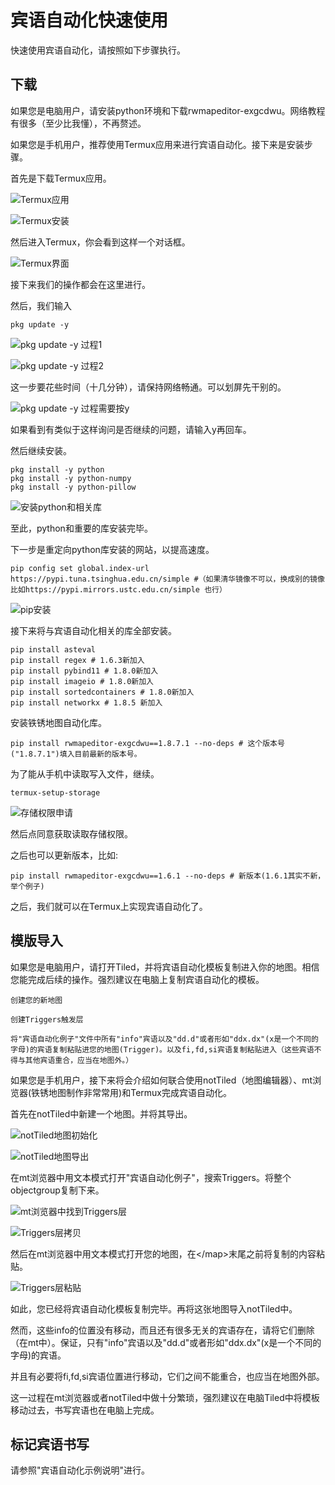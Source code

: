 # 宾语自动化快速使用

快速使用宾语自动化，请按照如下步骤执行。

## 下载

如果您是电脑用户，请安装python环境和下载rwmapeditor-exgcdwu。网络教程有很多（至少比我懂），不再赘述。

如果您是手机用户，推荐使用Termux应用来进行宾语自动化。接下来是安装步骤。

首先是下载Termux应用。

![Termux应用](./figure/termux1.jpg)

![Termux安装](./figure/termux2.jpg)

然后进入Termux，你会看到这样一个对话框。

![Termux界面](./figure/termux-in1.jpg)

接下来我们的操作都会在这里进行。

然后，我们输入

    pkg update -y

![pkg update -y 过程1](./figure/termux-install1.jpg)

![pkg update -y 过程2](./figure/termux-install2.jpg)

这一步要花些时间（十几分钟），请保持网络畅通。可以划屏先干别的。

![pkg update -y 过程需要按y](./figure/termux-install-y.jpg)

如果看到有类似于这样询问是否继续的问题，请输入y再回车。

然后继续安装。

    pkg install -y python
    pkg install -y python-numpy
    pkg install -y python-pillow

![安装python和相关库](./figure/termux-python.jpg)

至此，python和重要的库安装完毕。

下一步是重定向python库安装的网站，以提高速度。

    pip config set global.index-url https://pypi.tuna.tsinghua.edu.cn/simple #（如果清华镜像不可以，换成别的镜像比如https://pypi.mirrors.ustc.edu.cn/simple 也行）

![pip安装](./figure/termux-install3.jpg)

接下来将与宾语自动化相关的库全部安装。

    pip install asteval
    pip install regex # 1.6.3新加入
    pip install pybind11 # 1.8.0新加入
    pip install imageio # 1.8.0新加入
    pip install sortedcontainers # 1.8.0新加入
    pip install networkx # 1.8.5 新加入

安装铁锈地图自动化库。

    pip install rwmapeditor-exgcdwu==1.8.7.1 --no-deps # 这个版本号("1.8.7.1")填入目前最新的版本号。

为了能从手机中读取写入文件，继续。

    termux-setup-storage

![存储权限申请](./figure/termux-storage.jpg)

然后点同意获取读取存储权限。

之后也可以更新版本，比如:

    pip install rwmapeditor-exgcdwu==1.6.1 --no-deps # 新版本(1.6.1其实不新，举个例子)

之后，我们就可以在Termux上实现宾语自动化了。

## 模版导入

如果您是电脑用户，请打开Tiled，并将宾语自动化模板复制进入你的地图。相信您能完成后续的操作。强烈建议在电脑上复制宾语自动化的模板。

    创建您的新地图

    创建Triggers触发层

    将"宾语自动化例子"文件中所有"info"宾语以及"dd.d"或者形如"ddx.dx"(x是一个不同的字母)的宾语复制粘贴进您的地图(Trigger)。以及fi,fd,si宾语复制粘贴进入（这些宾语不得与其他宾语重合，应当在地图外。）

如果您是手机用户，接下来将会介绍如何联合使用notTiled（地图编辑器）、mt浏览器(铁锈地图制作非常常用)和Termux完成宾语自动化。

首先在notTiled中新建一个地图。并将其导出。

![notTiled地图初始化](./figure/init.jpg)

![notTiled地图导出](./figure/output.jpg)

在mt浏览器中用文本模式打开"宾语自动化例子"，搜索Triggers。将整个objectgroup复制下来。

![mt浏览器中找到Triggers层](./figure/find-triggers.jpg)

![Triggers层拷贝](./figure/triggers-copy.jpg)

然后在mt浏览器中用文本模式打开您的地图，在\<\/map\>末尾之前将复制的内容粘贴。

![Triggers层粘贴](./figure/triggers-paste.jpg)

如此，您已经将宾语自动化模板复制完毕。再将这张地图导入notTiled中。

然而，这些info的位置没有移动，而且还有很多无关的宾语存在，请将它们删除（在mt中）。保证，只有"info"宾语以及"dd.d"或者形如"ddx.dx"(x是一个不同的字母)的宾语。

并且有必要将fi,fd,si宾语位置进行移动，它们之间不能重合，也应当在地图外部。

这一过程在mt浏览器或者notTiled中做十分繁琐，强烈建议在电脑Tiled中将模板移动过去，书写宾语也在电脑上完成。

## 标记宾语书写

请参照"宾语自动化示例说明"进行。
